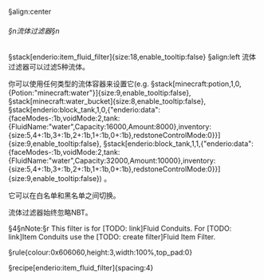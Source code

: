 §align:center
###### §n流体过滤器§n
§stack[enderio:item_fluid_filter]{size:18,enable_tooltip:false} 
§align:left
流体过滤器可以过滤5种流体。

你可以使用任何类型的流体容器来设置它(e.g. §stack[minecraft:potion,1,0,{Potion:"minecraft:water"}]{size:9,enable_tooltip:false}, §stack[minecraft:water_bucket]{size:8,enable_tooltip:false}, §stack[enderio:block_tank,1,0,{"enderio:data":{faceModes-:1b,voidMode:2,tank:{FluidName:"water",Capacity:16000,Amount:8000},inventory:{size:5,4+:1b,3+:1b,2+:1b,1+:1b,0+:1b},redstoneControlMode:0}}]{size:9,enable_tooltip:false}, §stack[enderio:block_tank,1,1,{"enderio:data":{faceModes-:1b,voidMode:2,tank:{FluidName:"water",Capacity:32000,Amount:10000},inventory:{size:5,4+:1b,3+:1b,2+:1b,1+:1b,0+:1b},redstoneControlMode:0}}]{size:9,enable_tooltip:false}) 。

它可以在白名单和黑名单之间切换。

流体过滤器始终忽略NBT。

§4§nNote:§r This filter is for [TODO: link]Fluid Conduits. For  [TODO: link]Item Conduits use the  [TODO: create filter]Fluid Item Filter.

§rule{colour:0x606060,height:3,width:100%,top_pad:0}

§recipe[enderio:item_fluid_filter]{spacing:4}